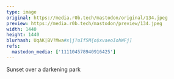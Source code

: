 ```yaml
---
type: image
original: https://media.r0b.tech/mastodon/original/134.jpeg
preview: https://media.r0b.tech/mastodon/preview/134.jpeg
width: 1440
height: 1440
blurhash: UqAK|BV?Mwa#x|j?oIf5M{o$xvaeoIohWFj]
refs:
  mastodon_media: ['111104578940916425']
---
```


Sunset over a darkening park
